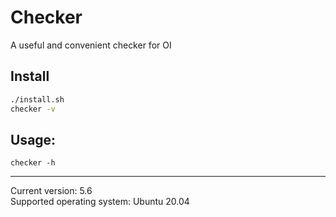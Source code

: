 # Checker
A useful and convenient checker for OI

## Install
```bash
./install.sh
checker -v
```

## Usage:
```
checker -h
```

---
Current version: 5.6  
Supported operating system: Ubuntu 20.04
